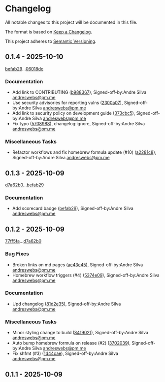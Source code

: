 # Changelog

All notable changes to this project will be documented in this file.

The format is based on [Keep a Changelog](https://keepachangelog.com/en/1.0.0/).

This project adheres to [Semantic Versioning](https://semver.org/spec/v2.0.0.html).

## 0.1.4 - 2025-10-10

[befab29](befab299b8ce1821565b62ac29fffede5bc0d880)...[06018dc](06018dc79b9b418222c4b93ea608d2db4193322e)

### Documentation

- Add link to CONTRIBUTING ([b988367](b9883674090a6b6caabd989575e69fe4ba328295)), Signed-off-by:Andre Silva <andreswebs@pm.me>
- Use security advisories for reporting vulns ([2300a07](2300a0728a61e2a695320701e611695862f93e27)), Signed-off-by:Andre Silva <andreswebs@pm.me>
- Add link to security policy on development guide ([373cbc5](373cbc5c451a211d79da4b5db2419535c1ffe207)), Signed-off-by:Andre Silva <andreswebs@pm.me>
- Fix typo ([5708988](570898846272b59b9be6d85fb50a3a2c0cf28bfb)), changelog:ignore, Signed-off-by:Andre Silva <andreswebs@pm.me>

### Miscellaneous Tasks

- Refactor workflows and fix homebrew formula update (#10) ([a2281c8](a2281c8efa450c0390931818177267e69a897fdd)), Signed-off-by:Andre Silva <andreswebs@pm.me>

## 0.1.3 - 2025-10-09

[d7a62b0](d7a62b05e097dc6f8a8ac0d4d75a97a1f2d49bc5)...[befab29](befab299b8ce1821565b62ac29fffede5bc0d880)

### Documentation

- Add scorecard badge ([befab29](befab299b8ce1821565b62ac29fffede5bc0d880)), Signed-off-by:Andre Silva <andreswebs@pm.me>

## 0.1.2 - 2025-10-09

[77ff5fa](77ff5fabfd26c1889c0d4f2d55f115f9ac4ae7da)...[d7a62b0](d7a62b05e097dc6f8a8ac0d4d75a97a1f2d49bc5)

### Bug Fixes

- Broken links on md pages ([ac43c45](ac43c45b4262461248114bd3ef92921f2bb21ac7)), Signed-off-by:Andre Silva <andreswebs@pm.me>
- Homebrew workflow triggers (#4) ([5374e09](5374e0966aecbf8bccc398fc653491f001191ca1)), Signed-off-by:Andre Silva <andreswebs@pm.me>

### Documentation

- Upd changelog ([81d2e35](81d2e359f104df051e3dee4a70a5abbfa34f836c)), Signed-off-by:Andre Silva <andreswebs@pm.me>

### Miscellaneous Tasks

- Minor styling change to build ([8419021](84190214de9ffc756a1f688af1af785c5a251ad7)), Signed-off-by:Andre Silva <andreswebs@pm.me>
- Auto bump homebrew formula on release (#2) ([3702039](3702039397577933e25f2675541df844b463db5b)), Signed-off-by:Andre Silva <andreswebs@pm.me>
- Fix shfmt (#3) ([1d44cae](1d44cae807cc902cbe90869a7102b0f7b603170f)), Signed-off-by:Andre Silva <andreswebs@pm.me>

## 0.1.1 - 2025-10-09

<!-- generated by git-cliff -->
